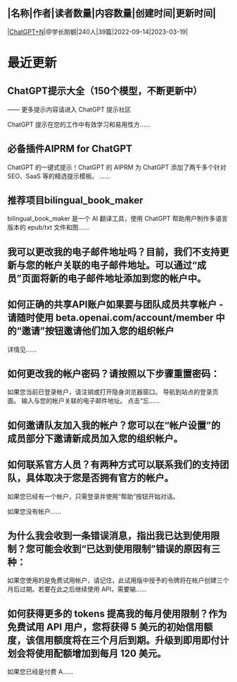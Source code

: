 |名称|作者|读者数量|内容数量|创建时间|更新时间|
---
|[ChatGPT+N](https://xiaobot.net/p/ca?refer=0b133df9-27dc-423b-8101-639049001c13)|@学长刚蝈|240人|39篇|2022-09-14|2023-03-19|

# 最近更新
## ChatGPT提示大全（150个模型，不断更新中）


——
更多提示内容请进入
ChatGPT 提示社区

ChatGPT 提示在您的工作中有效学习和易用性方......
## 必备插件AIPRM for ChatGPT
ChatGPT 的一键式提示！ChatGPT 的 AIPRM 为 ChatGPT 添加了两千多个针对 SEO、SaaS 等的精选提示模板。
......
## 推荐项目bilingual_book_maker
bilingual_book_maker 是一个 AI 翻译工具，使用 ChatGPT 帮助用户制作多语言版本的 epub/txt 文件和图......
## 我可以更改我的电子邮件地址吗？目前，我们不支持更新与您的帐户关联的电子邮件地址。可以通过“成员”页面将新的电子邮件地址添加到您的帐户中。


## 如何正确的共享API账户如果要与团队成员共享帐户 - 请随时使用 beta.openai.com/account/member 中的“邀请”按钮邀请他们加入您的组织帐户

详情见......
## 如何更改我的帐户密码？请按照以下步骤重置密码：
如果您当前已登录帐户，请注销或打开隐身浏览器窗口。
导航到站点的登录页面。
输入与您的帐户关联的电子邮件地址。
点击“忘......
## 如何邀请队友加入我的帐户？您可以在“帐户设置”的成员部分下邀请新成员加入您的组织帐户。

## 如何联系官方人员？有两种方式可以联系我们的支持团队，具体取决于您是否拥有官方的帐户。

如果您已经有一个帐户，只需登录并使用“帮助”按钮开始对话。

如果您没有帐户......
## 为什么我会收到一条错误消息，指出我已达到使用限制？您可能会收到“已达到使用限制”错误的原因有三种：

如果您使用的是免费试用帐户，请记住，此试用版中授予的令牌将在帐户创建三个月后过期。若要在此之后继续使用 API，需要输......
## 如何获得更多的 tokens 提高我的每月使用限制？作为免费试用 API 用户，您将获得 5 美元的初始信用额度，该信用额度将在三个月后到期。升级到即用即付计划会将使用配额增加到每月 120 美元。

如果您已经是付费 A......


